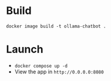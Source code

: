 # Build

`docker image build -t ollama-chatbot .`

# Launch

- `docker compose up -d`
- View the app in `http://0.0.0.0:8080`
